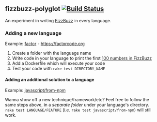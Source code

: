 ## fizzbuzz-polyglot [![Build Status](https://travis-ci.org/jdan/fizzbuzz-polyglot.svg?branch=main)](https://travis-ci.org/jdan/fizzbuzz-polyglot)

An experiment in writing [FizzBuzz](https://en.wikipedia.org/wiki/Fizz_buzz)
in every language.

### Adding a new language

Example: [factor](/factor) - https://factorcode.org

1. Create a folder with the language name
2. Write code in your language to print the first [100 numbers in FizzBuzz](/fizzbuzz.example)
3. Add a Dockerfile which will execute your code
4. Test your code with `rake test DIRECTORY_NAME`

#### Adding an additional solution to a language

Example: [javascript/from-npm](/javascript/from-npm)

Wanna show off a new technique/framework/etc? Feel free to follow the same steps
above, in a _separate folder_ under your language's directory.
`rake test LANGUAGE/FEATURE` (i.e. `rake test javascript/from-npm`) will still work.
